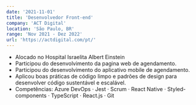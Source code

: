 ```yaml
---
date: '2021-11-01'
title: 'Desenvolvedor Front-end'
company: 'ACT Digital'
location: 'São Paulo, BR'
range: 'Nov 2021 - Dez 2022'
url: 'https://actdigital.com/pt/'
---
```


- Alocado no Hospital Israelita Albert Einstein
- Participou do desenvolvimento da pagina web de agendamento.
- Participou do desenvolvimento do aplicativo mobile de agendamento.
- Aplicou boas práticas de código limpo e padrões de design para desenvolver código sustentável e escalável.
- Competências: Azure DevOps · Jest · Scrum · React Native · Styled-components · TypeScript · React.js · Git
